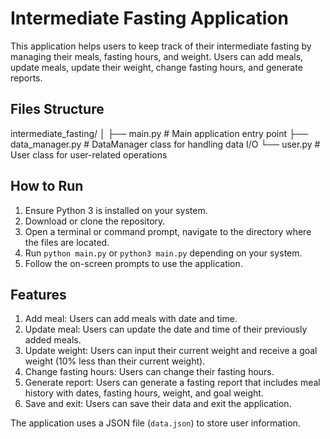 # Intermediate Fasting Application

This application helps users to keep track of their intermediate fasting by managing their meals, fasting hours, and weight. Users can add meals, update meals, update their weight, change fasting hours, and generate reports.


## Files Structure

intermediate_fasting/
│
├── main.py # Main application entry point
├── data_manager.py # DataManager class for handling data I/O
└── user.py # User class for user-related operations


## How to Run

1. Ensure Python 3 is installed on your system.
2. Download or clone the repository.
3. Open a terminal or command prompt, navigate to the directory where the files are located.
4. Run `python main.py` or `python3 main.py` depending on your system.
5. Follow the on-screen prompts to use the application.

## Features

1. Add meal: Users can add meals with date and time.
2. Update meal: Users can update the date and time of their previously added meals.
3. Update weight: Users can input their current weight and receive a goal weight (10% less than their current weight).
4. Change fasting hours: Users can change their fasting hours.
5. Generate report: Users can generate a fasting report that includes meal history with dates, fasting hours, weight, and goal weight.
6. Save and exit: Users can save their data and exit the application.

The application uses a JSON file (`data.json`) to store user information.

